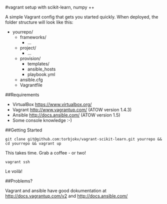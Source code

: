#vagrant setup with scikit-learn, numpy ++

A simple Vagrant config that gets you started quickly. When deployed, the folder structure will look like this: 
- yourrepo/
  - frameworks/
      - ...
  - project/
      - ...
  - provision/
      - templates/
      - ansible_hosts
      - playbook.yml
  - ansible.cfg
  - Vagrantfile


##Requirements

- VirtualBox https://www.virtualbox.org/
- Vagrant http://www.vagrantup.com/  (ATOW version 1.4.3)
- Ansible http://docs.ansible.com/ (ATOW version 1.5)
- Some console knowledge :-)

##Getting Started
    
    git clone git@github.com:torbjokv/vagrant-scikit-learn.git yourrepo && cd yourrepo && vagrant up

This takes time. Grab a coffee - or two!

    vagrant ssh

Le voilà!

##Problems?

Vagrant and ansible have good dokumentation at http://docs.vagrantup.com/v2 and http://docs.ansible.com/
